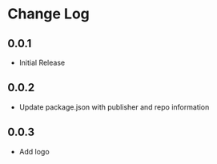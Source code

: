# Change Log
## 0.0.1
- Initial Release
## 0.0.2
- Update package.json with publisher and repo information
## 0.0.3
- Add logo